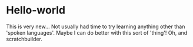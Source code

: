# Hello-world

This is very new... Not usually had time to try learning anything other than 'spoken languages'.
Maybe I can do better with this sort of 'thing'! Oh, and scratchbuilder.
